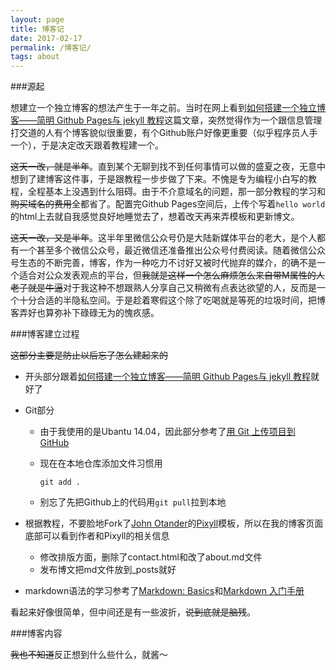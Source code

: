 ```yaml
---
layout: page
title: 博客记
date: 2017-02-17
permalink: /博客记/
tags: about
---
```

###源起

想建立一个独立博客的想法产生于一年之前。当时在网上看到[如何搭建一个独立博客——简明 Github Pages与 jekyll 教程](http://www.cnfeat.com/blog/2014/05/10/how-to-build-a-blog/)这篇文章，突然觉得作为一个跟信息管理打交道的人有个博客貌似很重要，有个Github账户好像更重要（似乎程序员人手一个），于是决定改天跟着教程建一个。

~~这天一改，就是半年~~。直到某个无聊到找不到任何事情可以做的盛夏之夜，无意中想到了建博客这件事，于是跟教程一步步做了下来。不愧是专为编程小白写的教程，全程基本上没遇到什么阻碍。由于不介意域名的问题，那一部分教程的学习和~~购买域名的费用~~全都省了。配置完Github Pages空间后，上传个写着`hello world`的html上去就自我感觉良好地睡觉去了，想着改天再来弄模板和更新博文。

~~这天一改，又是半年~~。这半年里微信公众号仍是大陆新媒体平台的老大，是个人都有一个甚至多个微信公众号，最近微信还准备推出公众号付费阅读。随着微信公众号生态的不断完善，博客，作为一种吃力不讨好又被时代抛弃的媒介，的确不是一个适合对公众发表观点的平台，但~~我就是这样一个怎么麻烦怎么来自带M属性的人老子就是牛逼~~对于我这种不想跟熟人分享自己又稍微有点表达欲望的人，反而是一个十分合适的半隐私空间。于是趁着寒假这个除了吃喝就是等死的垃圾时间，把博客弄好也算弥补下碌碌无为的愧疚感。

###博客建立过程

~~这部分主要是防止以后忘了怎么建起来的~~

* 开头部分跟着[如何搭建一个独立博客——简明 Github Pages与 jekyll 教程](http://www.cnfeat.com/blog/2014/05/10/how-to-build-a-blog/)就好了
* Git部分

    * 由于我使用的是Ubantu 14.04，因此部分参考了[用 Git 上传项目到 GitHub](http://www.jianshu.com/p/0fce531dba31)
    * 现在在本地仓库添加文件习惯用
    
        `git add .`
    
    * 别忘了先把Github上的代码用`git pull`拉到本地
    
* 根据教程，不要脸地Fork了[John Otander](http://johnotander.com/)的[Pixyll](https://github.com/johnotander/pixyll)模板，所以在我的博客页面底部可以看到作者和Pixyll的相关信息
    * 修改排版方面，删除了contact.html和改了about.md文件
    * 发布博文把md文件放到_posts就好

* markdown语法的学习参考了[Markdown: Basics](http://wowubuntu.com/markdown/basic.html)和[Markdown 入门手册](https://github.com/android-cn/blog/blob/master/dev-tool/markdown.md)

看起来好像很简单，但中间还是有一些波折，~~说到底就是脑残~~。

###博客内容

~~我也不知道~~反正想到什么些什么，就酱～







